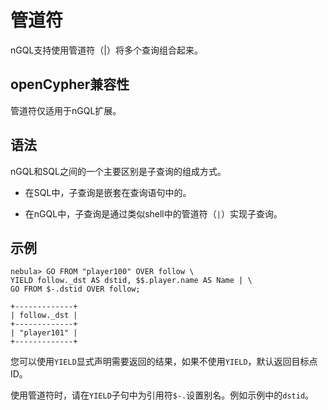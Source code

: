 # 管道符

nGQL支持使用管道符（|）将多个查询组合起来。
## openCypher兼容性

管道符仅适用于nGQL扩展。

## 语法

nGQL和SQL之间的一个主要区别是子查询的组成方式。

- 在SQL中，子查询是嵌套在查询语句中的。

- 在nGQL中，子查询是通过类似shell中的管道符（`|`）实现子查询。

## 示例

```ngql
nebula> GO FROM "player100" OVER follow \
YIELD follow._dst AS dstid, $$.player.name AS Name | \
GO FROM $-.dstid OVER follow;

+-------------+
| follow._dst |
+-------------+
| "player101" |
+-------------+
```

您可以使用`YIELD`显式声明需要返回的结果，如果不使用`YIELD`，默认返回目标点ID。

使用管道符时，请在`YIELD`子句中为引用符`$-.`设置别名。例如示例中的`dstid`。